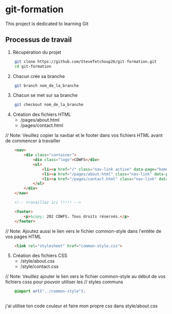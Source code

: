 # git-formation
This project is dedicated to learning Git

## Processus de travail

1. Récupération du projet
```bash
    git clone https://github.com/SteveTetchoup26/git-formation.git
    cd git-formation
```

2. Chacun crée sa branche 
```bash
    git branch nom_de_la_branche
```

3. Chacun se met sur sa branche
```bash
    git checkout nom_de_la_branche
```
4. Création des fichiers HTML
    - /pages/about.html
    - /pages/contact.html

// Note: Veuillez copier la navbar et le footer dans vos fichiers HTML avant de commencer  à travailler

```html
    <nav>
        <div class="container">
            <div class="logo">CDWFS</div>
            <ul>
                <li><a href="/" class="nav-link active" data-page="home">Accueil</a></li>
                <li><a href="/pages/about.html" class="nav-link" data-page="about">À Propos</a></li>
                <li><a href="/pages/contact.html" class="nav-link" data-page="contact">Contact</a></li>
            </ul>
        </div>
    </nav>

    <!-- travaillez ici !!!!! -->

    <footer>
        <p>&copy; 202 CDWFS. Tous droits réservés.</p>
    </footer>
```

// Note: Ajoutez aussi le lien vers le fichier common-style dans l'entête de vos pages HTML

```html
    <link rel="stylesheet" href="common-style.css">
```

5. Création des fichiers CSS
    - /style/about.css
    - /style/contact.css

// Note: Veuillez ajouter le lien vers le fichier common-style au début de vos fichiers csss pour pouvoir utiliser les
// styles communs

```css
    @import url("../common-style");
    
```




<!-- A PROPOS-->
j'ai utilise ton code couleur et faire mon propre css dans style/about.css